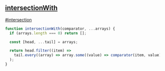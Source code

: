 ## [intersectionWith](https://www.greatfrontend.com/questions/javascript/intersection-with)

<!-- notecardId: 1739476531317 -->

[#intersection]()

```js
function intersectionWith(comparator, ...arrays) {
  if (arrays.length === 0) return [];

  const [head, ...tail] = arrays;

  return head.filter((item) =>
    tail.every((array) => array.some((value) => comparator(item, value)))
  );
}
```
